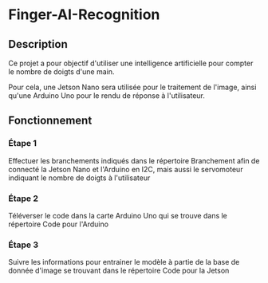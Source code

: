 # Finger-AI-Recognition

## Description

Ce projet a pour objectif d'utiliser une intelligence artificielle pour compter le nombre de doigts d'une main.

Pour cela, une Jetson Nano sera utilisée pour le traitement de l'image, ainsi qu'une Arduino Uno pour le rendu de réponse à l'utilisateur.

## Fonctionnement

### Étape 1

Effectuer les branchements indiqués dans le répertoire Branchement afin de connecté la Jetson Nano et l'Arduino en I2C, mais aussi le servomoteur indiquant le nombre de doigts à l'utilisateur

### Étape 2

Téléverser le code dans la carte Arduino Uno qui se trouve dans le répertoire Code pour l'Arduino

### Étape 3

Suivre les informations pour entrainer le modèle à partie de la base de donnée d'image se trouvant dans le répertoire Code pour la Jetson
